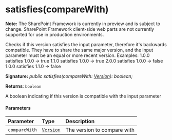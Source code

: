 # satisfies(compareWith)
**Note:** The SharePoint Framework is currently in preview and is subject to change. SharePoint Framework client-side web parts are not currently supported for use in production environments.



Checks if this version satisfies the input parameter, therefore it's backwards compatible. They have to share the same major version, and the input parameter must be an equal or more recent version. Examples: 1.0.0 satisfies 1.0.0 -> true 1.1.0 satisfies 1.0.0 -> true 2.0.0 satisfies 1.0.0 -> false 1.0.0 satisfies 1.1.0 -> false

**Signature:** _public satisfies(compareWith: [Version](../../sp-core-library.api/class/version.md)): boolean;_

**Returns**: `boolean`



A boolean indicating if this version is compatible with the input parameter

#### Parameters


| Parameter	   | Type    | Description |
|:-------------|:---------------|:------------|
| `compareWith`    | [`Version`](../../sp-core-library.api/class/version.md) | The version to compare with |


